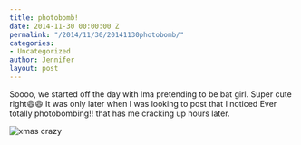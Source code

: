 ```yaml
---
title: photobomb!
date: 2014-11-30 00:00:00 Z
permalink: "/2014/11/30/20141130photobomb/"
categories:
- Uncategorized
author: Jennifer
layout: post
---
```


Soooo, we started off the day with Ima pretending to be bat girl. Super cute right😄😄 It was only later when I was looking to post that I noticed Ever totally photobombing!! that has me cracking up hours later.

![xmas crazy](/teamelam/assets/images/2014-11-30-20141130photobomb.jpg)
